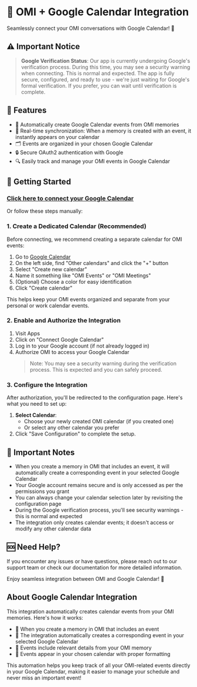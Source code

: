 # 🔗 OMI + Google Calendar Integration

Seamlessly connect your OMI conversations with Google Calendar! 🚀

## ⚠️ Important Notice

> **Google Verification Status**: Our app is currently undergoing Google's verification process. During this time, you may see a security warning when connecting. This is normal and expected. The app is fully secure, configured, and ready to use - we're just waiting for Google's formal verification. If you prefer, you can wait until verification is complete.

## 🌟 Features

- 📅 Automatically create Google Calendar events from OMI memories
- 🔄 Real-time synchronization: When a memory is created with an event, it instantly appears on your calendar
- 🗂️ Events are organized in your chosen Google Calendar
- 🔒 Secure OAuth2 authentication with Google
- 🔍 Easily track and manage your OMI events in Google Calendar

## 🚀 Getting Started

### [Click here to connect your Google Calendar](https://omigcal.soundbrain.cc/intro)

Or follow these steps manually:

### 1. Create a Dedicated Calendar (Recommended)

Before connecting, we recommend creating a separate calendar for OMI events:

1. Go to [Google Calendar](https://calendar.google.com)
2. On the left side, find "Other calendars" and click the "+" button
3. Select "Create new calendar"
4. Name it something like "OMI Events" or "OMI Meetings"
5. (Optional) Choose a color for easy identification
6. Click "Create calendar"

This helps keep your OMI events organized and separate from your personal or work calendar events.

### 2. Enable and Authorize the Integration

1. Visit Apps 
2. Click on "Connect Google Calendar"
3. Log in to your Google account (if not already logged in)
4. Authorize OMI to access your Google Calendar
   > Note: You may see a security warning during the verification process. This is expected and you can safely proceed.

### 3. Configure the Integration

After authorization, you'll be redirected to the configuration page. Here's what you need to set up:

1. **Select Calendar**:
   - Choose your newly created OMI calendar (if you created one)
   - Or select any other calendar you prefer
2. Click "Save Configuration" to complete the setup.

## 📝 Important Notes

- When you create a memory in OMI that includes an event, it will automatically create a corresponding event in your selected Google Calendar
- Your Google account remains secure and is only accessed as per the permissions you grant
- You can always change your calendar selection later by revisiting the configuration page
- During the Google verification process, you'll see security warnings - this is normal and expected
- The integration only creates calendar events; it doesn't access or modify any other calendar data

## 🆘 Need Help?

If you encounter any issues or have questions, please reach out to our support team or check our documentation for more detailed information.

Enjoy seamless integration between OMI and Google Calendar! 🎉

## About Google Calendar Integration

This integration automatically creates calendar events from your OMI memories. Here's how it works:

- 🎯 When you create a memory in OMI that includes an event
- 🔄 The integration automatically creates a corresponding event in your selected Google Calendar
- 📅 Events include relevant details from your OMI memory
- 🎨 Events appear in your chosen calendar with proper formatting

This automation helps you keep track of all your OMI-related events directly in your Google Calendar, making it easier to manage your schedule and never miss an important event!

